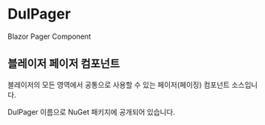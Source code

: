 # DulPager
Blazor Pager Component


## 블레이저 페이저 컴포넌트

블레이저의 모든 영역에서 공통으로 사용할 수 있는 페이저(페이징) 컴포넌트 소스입니다.

DulPager 이름으로 NuGet 패키지에 공개되어 있습니다.

